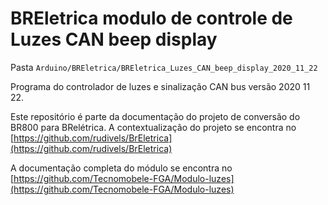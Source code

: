 # BREletrica modulo de controle de Luzes CAN beep display

Pasta `Arduino/BREletrica/BREletrica_Luzes_CAN_beep_display_2020_11_22`

Programa do controlador de luzes e sinalização CAN bus versão 2020 11 22.

Este repositório é parte da documentação do projeto de conversão do BR800 para BRelétrica. A contextualização do projeto se encontra no [https://github.com/rudivels/BrEletrica](https://github.com/rudivels/BrEletrica)


A documentação completa do módulo se encontra no [https://github.com/Tecnomobele-FGA/Modulo-luzes](https://github.com/Tecnomobele-FGA/Modulo-luzes)


